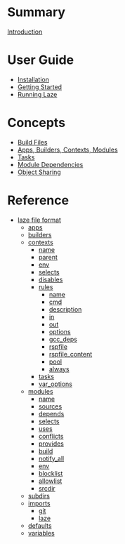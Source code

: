 # Summary

[Introduction](./introduction.md)

# User Guide

- [Installation](./installation.md)
- [Getting Started](./getting_started.md)
- [Running Laze](./execution.md)

# Concepts

- [Build Files](./concepts/lazefiles.md)
- [Apps, Builders, Contexts, Modules](./concepts/types.md)
- [Tasks]()
- [Module Dependencies](./concepts/dependencies.md)
- [Object Sharing](./concepts/object_sharing.md)

# Reference

- [laze file format](./reference/laze_yaml.md)
  - [apps](./reference/apps.md)
  - [builders](./reference/builders.md)
  - [contexts](./reference/contexts.md)
    - [name](./reference/context/name.md)
    - [parent](./reference/context/parent.md)
    - [env](./reference/context/env.md)
    - [selects](./reference/context/selects.md)
    - [disables](./reference/context/disables.md)
    - [rules](./reference/context/rules.md)
      - [name](./reference/context/rule/name.md)
      - [cmd](./reference/context/rule/cmd.md)
      - [description](./reference/context/rule/description.md)
      - [in](./reference/context/rule/in.md)
      - [out](./reference/context/rule/out.md)
      - [options](./reference/context/rule/option.md)
      - [gcc_deps](./reference/context/rule/gcc_deps.md)
      - [rspfile](./reference/context/rule/rspfile.md)
      - [rspfile_content](./reference/context/rule/rspfile_content.md)
      - [pool](./reference/context/rule/pool.md)
      - [always](./reference/context/rule/always.md)
    - [tasks](./reference/context/tasks.md)
    - [var_options](./reference/context/var_options.md)
  - [modules](./reference/modules.md)
    - [name](./reference/module/name.md)
    - [sources](./reference/module/sources.md)
    - [depends](./reference/module/depends.md)
    - [selects](./reference/module/selects.md)
    - [uses](./reference/module/uses.md)
    - [conflicts](./reference/module/conflicts.md)
    - [provides](./reference/module/conflicts.md)
    - [build]()
    - [notify_all]()
    - [env]()
    - [blocklist]()
    - [allowlist]()
    - [srcdir]()
  - [subdirs](./reference/subdirs.md)
  - [imports](./reference/imports.md)
    - [git](./reference/import/git.md)
    - [laze](./reference/import/laze.md)
  - [defaults]()
  - [variables](./reference/variables.md)
